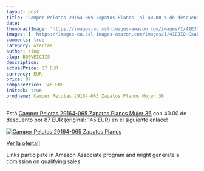 ```yaml
---
layout: post
title: 'Camper Pelotas 29164-065 Zapatos Planos  al 40.00 % de descuento'
date: 
thumbnailImage: 'https://images-eu.ssl-images-amazon.com/images/I/41EJIQ-CxaL._SL200_.jpg'
images: [ 'https://images-eu.ssl-images-amazon.com/images/I/41EJIQ-CxaL._SL200_.jpg' ]
comments: true
category: ofertas
author: ring
slug: B00VEICJIS
description:
actualPrice: 87 EUR
currency: EUR
price: 87
comparePrice: 145 EUR
inStock: true
prodname: Camper Pelotas 29164-065 Zapatos Planos Mujer 36
---
```


Está [Camper Pelotas 29164-065 Zapatos Planos Mujer 36](https://www.amazon.es/dp/B00VEICJIS/?tag=tolees-21) con 40.00 de descuento por 87 EUR (original: 145 EUR) en el siguiente enlace!

[![Camper Pelotas 29164-065 Zapatos Planos ](https://images-eu.ssl-images-amazon.com/images/I/41EJIQ-CxaL._SL200_.jpg)](https://www.amazon.es/dp/B00VEICJIS/?tag=tolees-21)

[Ver la oferta!!](https://www.amazon.es/dp/B00VEICJIS/?tag=tolees-21)

Links participate in Amazon Associate program and might generate a comission on qualifying sales


